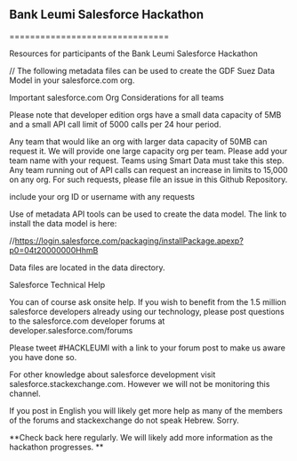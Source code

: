 <h2>Bank Leumi Salesforce Hackathon</h2>
===============================

Resources for participants of the Bank Leumi Salesforce Hackathon

// The following metadata files can be used to create the GDF Suez Data Model in your salesforce.com org.

Important salesforce.com Org Considerations for all teams

Please note that developer edition orgs have a small data capacity of 5MB and a small API call limit of 5000 calls per 24 hour period.

Any team that would like an org with larger data capacity of 50MB can request it. We will provide one large capacity org per team. Please add your team name with your request. Teams using Smart Data must take this step.
Any team running out of API calls can request an increase in limits to 15,000 on any org.
For such requests, please file an issue in this Github Repository.

include your org ID or username with any requests

Use of metadata API tools can be used to create the data model. The link to install the data model is here:

//https://login.salesforce.com/packaging/installPackage.apexp?p0=04t20000000HhmB

Data files are located in the data directory.

Salesforce Technical Help

You can of course ask onsite help. If you wish to benefit from the 1.5 million salesforce developers already using our technology, please post questions to the salesforce.com developer forums at developer.salesforce.com/forums

Please tweet #HACKLEUMI with a link to your forum post to make us aware you have done so.

For other knowledge about salesforce development visit salesforce.stackexchange.com. However we will not be monitoring this channel.

If you post in English you will likely get more help as many of the members of the forums and stackexchange do not speak Hebrew. Sorry.

**Check back here regularly. We will likely add more information as the hackathon progresses. **
